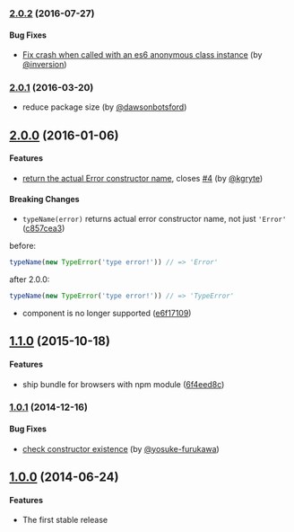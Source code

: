 ### [2.0.2](https://github.com/twada/type-name/releases/tag/v2.0.2) (2016-07-27)


#### Bug Fixes

  * [Fix crash when called with an es6 anonymous class instance](https://github.com/twada/type-name/pull/11) (by [@inversion](https://github.com/inversion))


### [2.0.1](https://github.com/twada/type-name/releases/tag/v2.0.1) (2016-03-20)


  * reduce package size (by [@dawsonbotsford](https://github.com/dawsonbotsford))


## [2.0.0](https://github.com/twada/type-name/releases/tag/v2.0.0) (2016-01-06)


#### Features

  * [return the actual Error constructor name](https://github.com/twada/type-name/pull/5), closes [#4](https://github.com/twada/type-name/issues/4) (by [@kgryte](https://github.com/kgryte))


#### Breaking Changes

  * `typeName(error)` returns actual error constructor name, not just `'Error'` ([c857cea3](https://github.com/twada/type-name/commit/c857cea3d79523105f3aa14552df8bd3267a88cb))

before:
```js
typeName(new TypeError('type error!')) // => 'Error'
```

after 2.0.0:
```js
typeName(new TypeError('type error!')) // => 'TypeError'
```

  * component is no longer supported ([e6f17109](https://github.com/twada/type-name/commit/e6f17109b6aece2e6f535d2918794fd9094628f8))


## [1.1.0](https://github.com/twada/type-name/releases/tag/v1.1.0) (2015-10-18)


#### Features

  * ship bundle for browsers with npm module ([6f4eed8c](https://github.com/twada/type-name/commit/6f4eed8c2305b828c51c4dc655a6044047ace0da))


### [1.0.1](https://github.com/twada/type-name/releases/tag/v1.0.1) (2014-12-16)


#### Bug Fixes

  * [check constructor existence](https://github.com/twada/type-name/pull/3) (by [@yosuke-furukawa](https://github.com/yosuke-furukawa))


## [1.0.0](https://github.com/twada/type-name/releases/tag/v1.0.0) (2014-06-24)


#### Features

  * The first stable release
